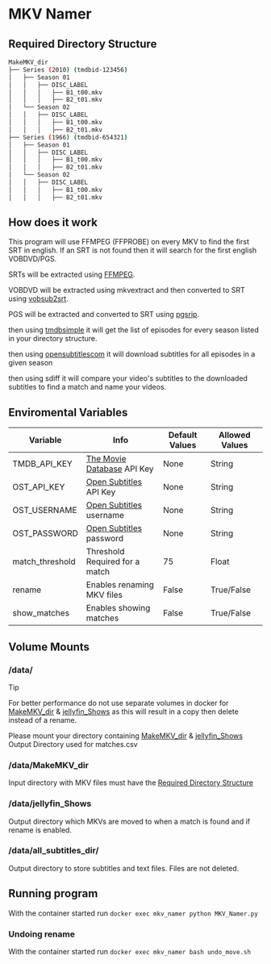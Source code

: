 # MKV Namer
## Required Directory Structure

```sh
MakeMKV_dir
├── Series (2010) (tmdbid-123456)
│   ├── Season 01
│   │   ├── DISC_LABEL
│   │   │   ├── B1_t00.mkv
│   │   │   ├── B2_t01.mkv
│   └── Season 02
│   │   ├── DISC_LABEL
│   │   │   ├── B1_t00.mkv
│   │   │   ├── B2_t01.mkv
├── Series (1966) (tmdbid-654321)
│   ├── Season 01
│   │   ├── DISC_LABEL
│   │   │   ├── B1_t00.mkv
│   │   │   ├── B2_t01.mkv
│   └── Season 02
│   │   ├── DISC_LABEL
│   │   │   ├── B1_t00.mkv
│   │   │   ├── B2_t01.mkv
```

## How does it work

This program will use FFMPEG (FFPROBE) on every MKV to find the first SRT in english. If an SRT is not found then it will search for the first english VOBDVD/PGS.

SRTs will be extracted using [FFMPEG](https://github.com/FFmpeg/FFmpeg).

VOBDVD will be extracted using mkvextract and then converted to SRT using [vobsub2srt](https://github.com/ruediger/VobSub2SRT/tree/master).

PGS will be extracted and converted to SRT using [pgsrip](https://github.com/ratoaq2/pgsrip).

then using [tmdbsimple](https://github.com/celiao/tmdbsimple) it will get the list of episodes for every season listed in your directory structure.

then using [opensubtitlescom](https://github.com/dusking/opensubtitles-com) it will download subtitles for all episodes in a given season

then using sdiff it will compare your video's subtitles to the downloaded subtitles to find a match and name your videos.

## Enviromental Variables

| Variable | Info | Default Values | Allowed Values |
|-|-|-|-|
| TMDB_API_KEY | [The Movie Database](https://www.themoviedb.org/settings/api) API Key | None | String |
| OST_API_KEY | [Open Subtitles](https://www.opensubtitles.com/en/consumers) API Key | None | String |
| OST_USERNAME | [Open Subtitles](https://www.opensubtitles.com/en/) username | None | String |
| OST_PASSWORD | [Open Subtitles](https://www.opensubtitles.com/en/) password | None | String |
| match_threshold | Threshold Required for a match | 75 | Float |
| rename | Enables renaming MKV files | False | True/False |
| show_matches | Enables showing matches | False | True/False |

## Volume Mounts

### /data/

> [!TIP]
> For better performance do not use separate volumes in docker for [MakeMKV_dir](#/data/MakeMKV_dir) &
> [jellyfin_Shows](#/data/jellyfin_Shows) as this will result in a copy then delete instead of a rename.

Please mount your directory containing [MakeMKV_dir](#/data/MakeMKV_dir) & [jellyfin_Shows](#/data/jellyfin_Shows)
Output Directory used for matches.csv

### /data/MakeMKV_dir

Input directory with MKV files must have the [Required Directory Structure](#required_directory_structure)

### /data/jellyfin_Shows

Output directory which MKVs are moved to when a match is found and if rename is enabled.

### /data/all_subtitles_dir/

Output directory to store subtitles and text files. Files are not deleted.

## Running program

With the container started run `docker exec mkv_namer python MKV_Namer.py`

### Undoing rename

With the container started run `docker exec mkv_namer bash undo_move.sh`

